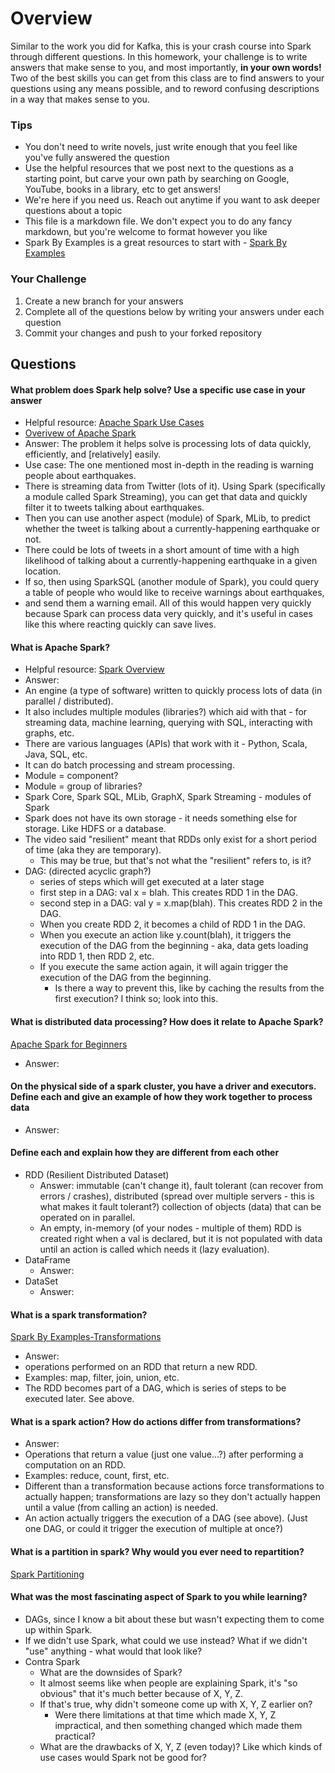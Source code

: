# Overview

Similar to the work you did for Kafka, this is your crash course into Spark through different questions. In this homework, your
challenge is to write answers that make sense to you, and most importantly, **in your own words!**
Two of the best skills you can get from this class are to find answers to your questions using any means possible, and to
reword confusing descriptions in a way that makes sense to you. 

### Tips
* You don't need to write novels, just write enough that you feel like you've fully answered the question
* Use the helpful resources that we post next to the questions as a starting point, but carve your own path by searching on Google, YouTube, books in a library, etc to get answers!
* We're here if you need us. Reach out anytime if you want to ask deeper questions about a topic 
* This file is a markdown file. We don't expect you to do any fancy markdown, but you're welcome to format however you like
* Spark By Examples is a great resources to start with - [Spark By Examples](https://sparkbyexamples.com/)

### Your Challenge
1. Create a new branch for your answers 
2. Complete all of the questions below by writing your answers under each question
3. Commit your changes and push to your forked repository

## Questions
#### What problem does Spark help solve? Use a specific use case in your answer 
* Helpful resource: [Apache Spark Use Cases](https://www.toptal.com/spark/introduction-to-apache-spark)
* [Overivew of Apache Spark](https://www.youtube.com/watch?v=znBa13Earms&t=42s)
* Answer: The problem it helps solve is processing lots of data quickly, efficiently, and [relatively] easily. 
* Use case: The one mentioned most in-depth in the reading is warning people about earthquakes. 
* There is streaming data from Twitter (lots of it). Using Spark (specifically a module called Spark Streaming), you can get that data and quickly filter it to tweets talking about earthquakes.
* Then you can use another aspect (module) of Spark, MLib, to predict whether the tweet is talking about a currently-happening earthquake or not.
* There could be lots of tweets in a short amount of time with a high likelihood of talking about a currently-happening earthquake in a given location.
* If so, then using SparkSQL (another module of Spark), you could query a table of people who would like to receive warnings about earthquakes,
* and send them a warning email. All of this would happen very quickly because Spark can process data very quickly, and it's useful in cases like this where reacting quickly can save lives. 

#### What is Apache Spark?
* Helpful resource: [Spark Overview](https://www.youtube.com/watch?v=ymtq8yjmD9I) 
* Answer: 
* An engine (a type of software) written to quickly process lots of data (in parallel / distributed).
* It also includes multiple modules (libraries?) which aid with that - for streaming data, machine learning, querying with SQL, interacting with graphs, etc. 
* There are various languages (APIs) that work with it - Python, Scala, Java, SQL, etc. 
* It can do batch processing and stream processing.
* Module = component?
* Module = group of libraries?
* Spark Core, Spark SQL, MLib, GraphX, Spark Streaming - modules of Spark
* Spark does not have its own storage - it needs something else for storage. Like HDFS or a database. 
* The video said "resilient" meant that RDDs only exist for a short period of time (aka they are temporary).
  * This may be true, but that's not what the "resilient" refers to, is it?
* DAG: (directed acyclic graph?)
  * series of steps which will get executed at a later stage
  * first step in a DAG: val x = blah. This creates RDD 1 in the DAG.
  * second step in a DAG: val y = x.map(blah). This creates RDD 2 in the DAG.
  * When you create RDD 2, it becomes a child of RDD 1 in the DAG. 
  * When you execute an action like y.count(blah), it triggers the execution of the DAG from the beginning - aka, data gets loading into RDD 1, then RDD 2, etc.
  * If you execute the same action again, it will again trigger the execution of the DAG from the beginning.
    * Is there a way to prevent this, like by caching the results from the first execution? I think so; look into this. 

#### What is distributed data processing? How does it relate to Apache Spark?  
[Apache Spark for Beginners](https://medium.com/@aristo_alex/apache-spark-for-beginners-d3b3791e259e)
* Answer: 

#### On the physical side of a spark cluster, you have a driver and executors. Define each and give an example of how they work together to process data
* Answer: 

#### Define each and explain how they are different from each other 
* RDD (Resilient Distributed Dataset)
  * Answer: immutable (can't change it), fault tolerant (can recover from errors / crashes), distributed (spread over multiple servers - this is what makes it fault tolerant?) collection of objects (data) that can be operated on in parallel.
  * An empty, in-memory (of your nodes - multiple of them) RDD is created right when a val is declared, but it is not populated with data until an action is called which needs it (lazy evaluation).
* DataFrame
  * Answer:
* DataSet
  * Answer:

#### What is a spark transformation?
[Spark By Examples-Transformations](https://sparkbyexamples.com/apache-spark-rdd/spark-rdd-transformations/)
* Answer: 
* operations performed on an RDD that return a new RDD. 
* Examples: map, filter, join, union, etc.
* The RDD becomes part of a DAG, which is series of steps to be executed later. See above. 

#### What is a spark action? How do actions differ from transformations? 
* Answer: 
* Operations that return a value (just one value...?) after performing a computation on an RDD. 
* Examples: reduce, count, first, etc.
* Different than a transformation because actions force transformations to actually happen; transformations are lazy so they don't actually happen until a value (from calling an action) is needed.
* An action actually triggers the execution of a DAG (see above). (Just one DAG, or could it trigger the execution of multiple at once?)


#### What is a partition in spark? Why would you ever need to repartition? 
[Spark Partitioning](https://sparkbyexamples.com/spark/spark-repartition-vs-coalesce/)

#### What was the most fascinating aspect of Spark to you while learning? 
* DAGs, since I know a bit about these but wasn't expecting them to come up within Spark.
* If we didn't use Spark, what could we use instead? What if we didn't "use" anything - what would that look like?
* Contra Spark
  * What are the downsides of Spark?
  * It almost seems like when people are explaining Spark, it's "so obvious" that it's much better because of X, Y, Z. 
  * If that's true, why didn't someone come up with X, Y, Z earlier on? 
    * Were there limitations at that time which made X, Y, Z impractical, and then something changed which made them practical?
  * What are the drawbacks of X, Y, Z (even today)? Like which kinds of use cases would Spark not be good for?
